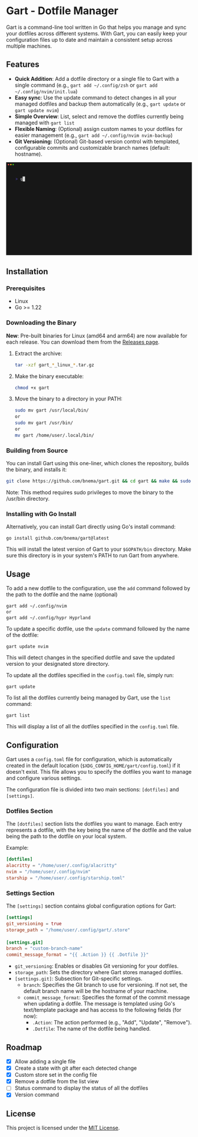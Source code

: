 # Gart - Dotfile Manager

Gart is a command-line tool written in Go that helps you manage and sync your dotfiles across different systems. With Gart, you can easily keep your configuration files up to date and maintain a consistent setup across multiple machines.

## Features
- **Quick Addition**: Add a dotfile directory or a single file to Gart with a single command (e.g., `gart add ~/.config/zsh` or `gart add ~/.config/nvim/init.lua`)
- **Easy sync**: Use the update command to detect changes in all your managed dotfiles and backup them automatically (e.g., `gart update` or `gart update nvim`)
- **Simple Overview**: List, select and remove the dotfiles currently being managed with `gart list`
- **Flexible Naming**: (Optional) assign custom names to your dotfiles for easier management (e.g., `gart add ~/.config/nvim nvim-backup`)
- **Git Versioning:** (Optional) Git-based version control with templated, configurable commits and customizable branch names (default: hostname).

![Demo Deploy](assets/demo.gif?raw=true)

## Installation

### Prerequisites

- Linux
- Go >= 1.22

### Downloading the Binary

**New**: Pre-built binaries for Linux (amd64 and arm64) are now available for each release. You can download them from the [Releases page](https://github.com/bnema/gart/releases).
1. Extract the archive:
   ```bash
   tar -xzf gart_*_linux_*.tar.gz
   ```
2. Make the binary executable:
   ```bash
   chmod +x gart
   ```
3. Move the binary to a directory in your PATH:
   ```bash
   sudo mv gart /usr/local/bin/
   or
   sudo mv gart /usr/bin/
   or
   mv gart /home/user/.local/bin/
   ```

###  Building from Source

You can install Gart using this one-liner, which clones the repository, builds the binary, and installs it:
```bash
git clone https://github.com/bnema/gart.git && cd gart && make && sudo make install
```
   Note: This method requires sudo privileges to move the binary to the /usr/bin directory.

### Installing with Go Install
Alternatively, you can install Gart directly using Go's install command:
```
go install github.com/bnema/gart@latest
```
This will install the latest version of Gart to your `$GOPATH/bin` directory. Make sure this directory is in your system's PATH to run Gart from anywhere.

## Usage

To add a new dotfile to the configuration, use the `add` command followed by the path to the dotfile and the name (optional)
```
gart add ~/.config/nvim
or
gart add ~/.config/hypr Hyprland
```

To update a specific dotfile, use the `update` command followed by the name of the dotfile:
```
gart update nvim
```
This will detect changes in the specified dotfile and save the updated version to your designated store directory.

To update all the dotfiles specified in the `config.toml` file, simply run:
```
gart update
```

To list all the dotfiles currently being managed by Gart, use the `list` command:
```
gart list
```
This will display a list of all the dotfiles specified in the `config.toml` file.

## Configuration

Gart uses a `config.toml` file for configuration, which is automatically created in the default location (`$XDG_CONFIG_HOME/gart/config.toml`) if it doesn't exist. This file allows you to specify the dotfiles you want to manage and configure various settings.

The configuration file is divided into two main sections: `[dotfiles]` and `[settings]`.

### Dotfiles Section

The `[dotfiles]` section lists the dotfiles you want to manage. Each entry represents a dotfile, with the key being the name of the dotfile and the value being the path to the dotfile on your local system.

Example:

```toml
[dotfiles]
alacritty = "/home/user/.config/alacritty"
nvim = "/home/user/.config/nvim"
starship = "/home/user/.config/starship.toml"
```

### Settings Section

The `[settings]` section contains global configuration options for Gart:

```toml
[settings]
git_versioning = true
storage_path = "/home/user/.config/gart/.store"

[settings.git]
branch = "custom-branch-name"
commit_message_format = "{{ .Action }} {{ .Dotfile }}"
```

- `git_versioning`: Enables or disables Git versioning for your dotfiles.
- `storage_path`: Sets the directory where Gart stores managed dotfiles.
- `[settings.git]`: Subsection for Git-specific settings.
  - `branch`: Specifies the Git branch to use for versioning. If not set, the default branch name will be the hostname of your machine.
  - `commit_message_format`: Specifies the format of the commit message when updating a dotfile. The message is templated using Go's text/template package and has access to the following fields (for now):
    - `.Action`: The action performed (e.g., "Add", "Update", "Remove").
    - `.Dotfile`: The name of the dotfile being handled.

## Roadmap
- [x] Allow adding a single file
- [x] Create a state with git after each detected change
- [x] Custom store set in the config file
- [x] Remove a dotfile from the list view
- [ ] Status command to display the status of all the dotfiles
- [x] Version command

## License

This project is licensed under the [MIT License](LICENSE).
